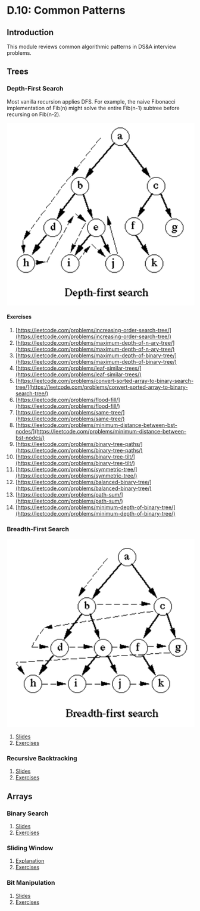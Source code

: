 # D.10: Common Patterns

## Introduction

This module reviews common algorithmic patterns in DS&A interview problems.

## Trees

### Depth-First Search

Most vanilla recursion applies DFS. For example, the naive Fibonacci implementation of Fib\(n\) might solve the entire Fib\(n-1\) subtree before recursing on Fib\(n-2\).

![](../.gitbook/assets/image%20%281%29.png)

#### Exercises

1. [https://leetcode.com/problems/increasing-order-search-tree/](https://leetcode.com/problems/increasing-order-search-tree/)
2. [https://leetcode.com/problems/maximum-depth-of-n-ary-tree/](https://leetcode.com/problems/maximum-depth-of-n-ary-tree/)
3. [https://leetcode.com/problems/maximum-depth-of-binary-tree/](https://leetcode.com/problems/maximum-depth-of-binary-tree/)
4. [https://leetcode.com/problems/leaf-similar-trees/](https://leetcode.com/problems/leaf-similar-trees/)
5. [https://leetcode.com/problems/convert-sorted-array-to-binary-search-tree/](https://leetcode.com/problems/convert-sorted-array-to-binary-search-tree/)
6. [https://leetcode.com/problems/flood-fill/](https://leetcode.com/problems/flood-fill/)
7. [https://leetcode.com/problems/same-tree/](https://leetcode.com/problems/same-tree/)
8. [https://leetcode.com/problems/minimum-distance-between-bst-nodes/](https://leetcode.com/problems/minimum-distance-between-bst-nodes/)
9. [https://leetcode.com/problems/binary-tree-paths/](https://leetcode.com/problems/binary-tree-paths/)
10. [https://leetcode.com/problems/binary-tree-tilt/](https://leetcode.com/problems/binary-tree-tilt/)
11. [https://leetcode.com/problems/symmetric-tree/](https://leetcode.com/problems/symmetric-tree/)
12. [https://leetcode.com/problems/balanced-binary-tree/](https://leetcode.com/problems/balanced-binary-tree/)
13. [https://leetcode.com/problems/path-sum/](https://leetcode.com/problems/path-sum/)
14. [https://leetcode.com/problems/minimum-depth-of-binary-tree/](https://leetcode.com/problems/minimum-depth-of-binary-tree/)

### Breadth-First Search

![](../.gitbook/assets/image.png)

1. [Slides](https://docs.google.com/presentation/d/1NXWbDYJz2EMvrHQGq1IYkftwwQ8sdDlE25QGiGWlrpY/edit?usp=sharing)
2. [Exercises](https://repl.it/@LionellRocket/BFS)

### Recursive Backtracking

1. [Slides](https://docs.google.com/presentation/d/1rpY5NnOvN7MKVLSI5NoU7LYySGVNRTC9Yptl9mtaXRY/edit?usp=sharing)
2. [Exercises](https://repl.it/@LionellRocket/BackTracking)

## Arrays

### Binary Search

1. [Slides](https://docs.google.com/presentation/d/1NXWbDYJz2EMvrHQGq1IYkftwwQ8sdDlE25QGiGWlrpY/edit?usp=sharing)
2. [Exercises](https://repl.it/@LionellRocket/binsearchpattern)

### Sliding Window

1. [Explanation](https://levelup.gitconnected.com/an-introduction-to-sliding-window-algorithms-5533c4fe1cc7)
2. [Exercises](https://repl.it/@JonathanYisheng/patterns-sliding-windows)

### Bit Manipulation

1. [Slides](https://docs.google.com/presentation/d/1YBuk9IBRGy1gLLTljdwggSG_6thReAujI-8Ix5tagCU/edit?usp=sharing)
2. [Exercises](https://repl.it/@LionellRocket/Bits1)


